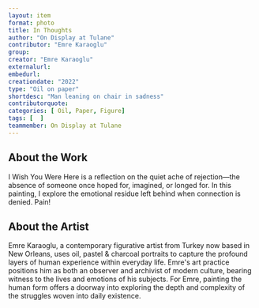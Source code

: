 ```yaml
---
layout: item
format: photo
title: In Thoughts
author: "On Display at Tulane"
contributor: "Emre Karaoglu"
group: 
creator: "Emre Karaoglu"
externalurl: 
embedurl: 
creationdate: "2022"
type: "Oil on paper"
shortdesc: "Man leaning on chair in sadness"
contributorquote: 
categories: [ Oil, Paper, Figure]
tags: [  ]
teammember: On Display at Tulane
---
```


## About the Work

I Wish You Were Here is a reflection on the quiet ache of rejection—the absence of someone once hoped for, imagined, or longed for. In this painting, I explore the emotional residue left behind when connection is denied. Pain!

## About the Artist

Emre Karaoglu, a contemporary figurative artist from Turkey now based in New Orleans, uses oil, pastel & charcoal portraits to capture the profound layers of human experience within everyday life. Emre's art practice positions him as both an observer and archivist of modern culture, bearing witness to the lives and emotions of his subjects. For Emre, painting the human form offers a doorway into exploring the depth and complexity of the struggles woven into daily existence.
